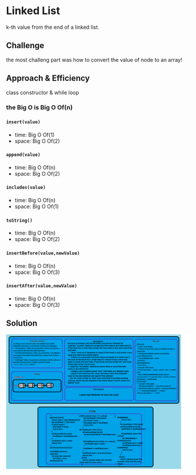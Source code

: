 # Linked List

k-th value from the end of a linked list. 

## Challenge

the most challeng part was how to convert the value of node to an array!


## Approach & Efficiency

class constructor & while loop

### the Big O is Big O Of(n)

#### `insert(value)`
- time: Big O Of(1)
- space: Big O Of(2)

#### `append(value)`
- time: Big O Of(n)
- space: Big O Of(2)

#### `includes(value)`
- time: Big O Of(n)
- space: Big O Of(1)

#### `toString()`
- time: Big O Of(n)
- space: Big O Of(2)

#### `insertBefore(value,newValue)`
- time: Big O Of(n)
- space: Big O Of(3)

#### `insertAfter(value,newValue)`
- time: Big O Of(n)
- space: Big O Of(3)




## Solution

![whiteBoard](./assets/linked-list.png)